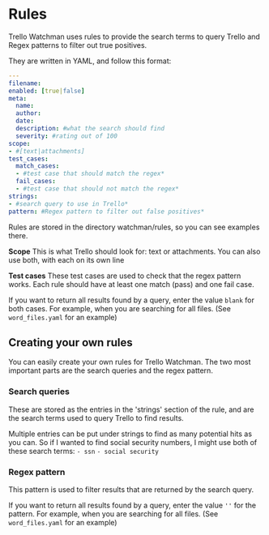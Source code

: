 # Rules
Trello Watchman uses rules to provide the search terms to query Trello and Regex patterns to filter out true positives.

They are written in YAML, and follow this format:
```yaml
---
filename:
enabled: [true|false]
meta:
  name:
  author:
  date:
  description: #what the search should find
  severity: #rating out of 100
scope:
- #[text|attachments]
test_cases:
  match_cases:
  - #test case that should match the regex*
  fail_cases:
  - #test case that should not match the regex*
strings:
- #search query to use in Trello*
pattern: #Regex pattern to filter out false positives*
```

Rules are stored in the directory watchman/rules, so you can see examples there.

**Scope**
This is what Trello should look for: text or attachments. You can also use both, with each on its own line

**Test cases**
These test cases are used to check that the regex pattern works. Each rule should have at least one match (pass) and one fail case.

If you want to return all results found by a query, enter the value `blank` for both cases. For example, when you are searching for all files. (See `word_files.yaml` for an example)

## Creating your own rules
You can easily create your own rules for Trello Watchman. The two most important parts are the search queries and the regex pattern.

### Search queries
These are stored as the entries in the 'strings' section of the rule, and are the search terms used to query Trello
 to find results.

Multiple entries can be put under strings to find as many potential hits as you can. So if I wanted to find social security numbers, I might use both of these search terms:
`- ssn`
`- social security`


### Regex pattern
This pattern is used to filter results that are returned by the search query.

If you want to return all results found by a query, enter the value `''` for the pattern. For example, when you are searching for all files. (See `word_files.yaml` for an example)
